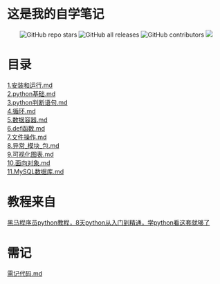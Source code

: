 # 这是我的自学笔记
<p align="center">
<img alt="GitHub repo stars" src="https://img.shields.io/github/stars/HEW666/self-python?style=social&amp;link=https://github.com/HEW666/self-python">
<img alt="GitHub all releases" src="https://img.shields.io/github/downloads/HEW666/self-python/total?style=social&amp;logo=gitbook&amp;logoColor=black&amp;label=Downloads">
<img alt="GitHub contributors" src="https://img.shields.io/github/contributors-anon/HEW666/self-python?style=social&amp;logo=git&amp;logoColor=%23101010">
<img src="https://img.shields.io/badge/Python-snow?logo=python&amp;logoColor=3776AB">

</p>

# 目录
[1.安装和运行.md](/学习笔记/1.安装和运行.md)  
[2.python基础.md](/学习笔记/2.python基础.md)  
[3.python判断语句.md](/学习笔记/3.python判断语句.md)  
[4.循环.md](/学习笔记/4.循环.md)  
[5.数据容器.md](/学习笔记/5.数据容器.md)  
[6.def函数.md](/学习笔记/6.def函数.md)  
[7.文件操作.md](/学习笔记/7.文件操作.md)  
[8.异常_模块_包.md](/学习笔记/8.异常_模块_包.md)  
[9.可视化图表.md](/学习笔记/9.可视化图表.md)  
[10.面向对象.md](/学习笔记/10.面向对象.md)  
[11.MySQL数据库.md](/学习笔记/11.MySQL数据库.md)  

# 教程来自
[黑马程序员python教程，8天python从入门到精通，学python看这套就够了](https://www.bilibili.com/video/BV1qW4y1a7fU/?share_source=copy_web&vd_source=989b7690fea86d212ee9daa5f2607c6b)

# 需记
[需记代码.md](/学习笔记/需记代码.md)